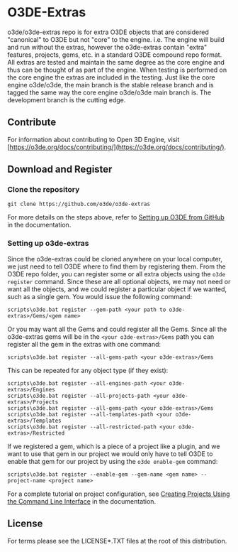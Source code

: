 # O3DE-Extras

o3de/o3de-extras repo is for extra O3DE objects that are considered "canonical" to O3DE but not "core" to the engine. i.e. The engine will build and run without the extras, however the o3de-extras contain "extra" features, projects, gems, etc. in a standard O3DE compound repo format. All extras are tested and maintain the same degree as the core engine and thus can be thought of as part of the engine. When testing is performed on the core engine the extras are included in the testing. Just like the core engine o3de/o3de, the main branch is the stable release branch and is tagged the same way the core engine o3de/o3de main branch is. The development branch is the cutting edge.

## Contribute
For information about contributing to Open 3D Engine, visit [https://o3de.org/docs/contributing/](https://o3de.org/docs/contributing/).

## Download and Register

### Clone the repository 

```shell
git clone https://github.com/o3de/o3de-extras
```

For more details on the steps above, refer to [Setting up O3DE from GitHub](https://o3de.org/docs/welcome-guide/setup/setup-from-github/) in the documentation.

### Setting up o3de-extras

Since the o3de-extras could be cloned anywhere on your local computer, we just need to tell O3DE where to find them by registering them.
From the O3DE repo folder, you can register some or all extra objects using the `o3de register` command.
Since these are all optional objects, we may not need or want all the objects, and we could register a particular object if we wanted, such as a single gem.
You would issue the following command:
```
scripts\o3de.bat register --gem-path <your path to o3de-extras>/Gems/<gem name>
```
Or you may want all the Gems and could register all the Gems. Since all the o3de-extras gems will be in the `<your o3de-extras>/Gems` path you can register all the gem in the extras with one command:
```
scripts\o3de.bat register --all-gems-path <your o3de-extras>/Gems
```
This can be repeated for any object type (if they exist):
```
scripts\o3de.bat register --all-engines-path <your o3de-extras>/Engines
scripts\o3de.bat register --all-projects-path <your o3de-extras>/Projects
scripts\o3de.bat register --all-gems-path <your o3de-extras>/Gems
scripts\o3de.bat register --all-templates-path <your o3de-extras>/Templates
scripts\o3de.bat register --all-restricted-path <your o3de-extras>/Restricted
```
If we registered a gem, which is a piece of a project like a plugin, and we want to use that gem in our project we would only have to tell O3DE to enable that gem for our project by using the `o3de enable-gem` command:
```
scripts\o3de.bat register --enable-gem --gem-name <gem name> --project-name <project name>
```

For a complete tutorial on project configuration, see [Creating Projects Using the Command Line Interface](https://o3de.org/docs/welcome-guide/create/creating-projects-using-cli/) in the documentation.

## License

For terms please see the LICENSE*.TXT files at the root of this distribution.
